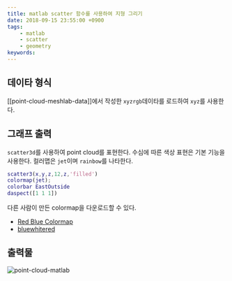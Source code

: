 ```yaml
---
title: matlab scatter 함수를 사용하여 지형 그리기
date: 2018-09-15 23:55:00 +0900
tags:
    - matlab
    - scatter
    - geometry
keywords:
---
```


## 데이타 형식

[[point-cloud-meshlab-data]]에서 작성한 `xyzrgb`데이타를 로드하여 `xyz`를 사용한다.

## 그래프 출력

`scatter3d`를 사용하여 point cloud를 표현한다. 수심에 따른 색상 표현은 기본 기능을 사용한다. 컬러맵은 `jet`이며 `rainbow`를 나타한다.
```matlab
scatter3(x,y,z,12,z,'filled')
colormap(jet);
colorbar EastOutside
daspect([1 1 1])
```

다른 사람이 만든 colormap을 다운로드할 수 있다.

- [Red Blue Colormap][1]
- [bluewhitered][2]

## 출력물

![point-cloud-matlab](https://github.com/five2nine/geomap/blob/master/scatter-matlab.png?raw=true)


[1]:https://kr.mathworks.com/matlabcentral/fileexchange/25536-red-blue-colormap
[2]:https://kr.mathworks.com/matlabcentral/fileexchange/4058-bluewhitered



